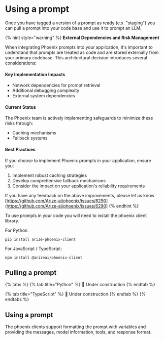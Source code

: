# Using a prompt

Once you have tagged a version of a prompt as ready (e.x. "staging") you can pull a prompt into your code base and use it to prompt an LLM.

{% hint style="warning" %}
**External Dependencies and Risk Management**

When integrating Phoenix prompts into your application, it's important to understand that prompts are treated as code and are stored externally from your primary codebase. This architectural decision introduces several considerations:

#### Key Implementation Impacts

* Network dependencies for prompt retrieval
* Additional debugging complexity
* External system dependencies

#### Current Status

The Phoenix team is actively implementing safeguards to minimize these risks through:

* Caching mechanisms
* Fallback systems

#### Best Practices

If you choose to implement Phoenix prompts in your application, ensure you:

1. Implement robust caching strategies
2. Develop comprehensive fallback mechanisms
3. Consider the impact on your application's reliability requirements

If you have any feedback on the above improvements, please let us know [https://github.com/Arize-ai/phoenix/issues/6290](https://github.com/Arize-ai/phoenix/issues/6290)
{% endhint %}



To use prompts in your code you will need to install the phoenix client library.

For Python:

```
pip install arize-phoenix-client
```

For JavaScript / TypeScript:

```
npm install @arizeai/phoenix-client
```

## Pulling a prompt

{% tabs %}
{% tab title="Python" %}
:construction: Under construction
{% endtab %}

{% tab title="TypeScript" %}
:construction: Under construction
{% endtab %}
{% endtabs %}

## Using a prompt

The phoenix clients support formatting the prompt with variables and providing the messages, model information, tools, and response format.



